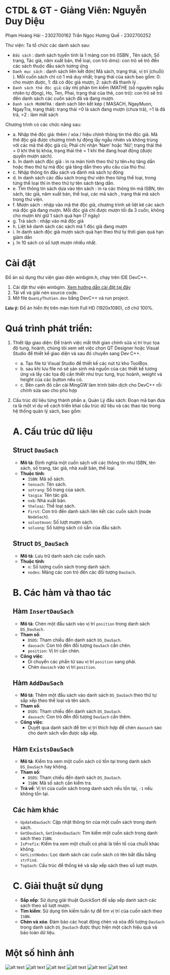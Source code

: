 # CTDL & GT - Giảng Viên: Nguyễn Duy Diệu 
Phạm Hoàng Hải - 2302700162
Trần Ngọc Hương Quế - 2302700252

Thư viện: Ta tổ chức các danh sách sau: 
- `Đầu sách` : danh sách tuyến tính là 1 mảng con trỏ (ISBN , Tên sách, Số trang, Tác giả, năm xuất bản, thể loại, con trỏ dms): con trỏ sẽ trỏ đến các sách thuộc đầu sách tương ứng
- `Danh mục sách` : danh sách liên kết đơn( Mã sách,  trạng thái, vị trí (chuỗi)  ). Mỗi cuốn sách chỉ có 1 mã duy nhất; trạng thái của sách bao gồm: 0: cho mượn được, 1: đã có độc giả mượn, 2: sách đã thanh lý . 
- `Danh sách thẻ độc giả`: cây nhị phân tìm kiếm (MATHE (số nguyên ngẫu nhiên tự động), Ho, Ten,  Phai, trạng thái của thẻ, con trỏ): con trỏ sẽ trỏ đến danh sách các cuốn sách đã và đang mượn.
- `Danh sách MUONTRA` : danh sách liên kết kép ( MASACH,  NgayMuon, NgayTra, trạng thái): trạng thái =0 là sách đang mượn (chưa trả), =1 là đã trả, =2 : làm mất sách 

Chương trình có các chức năng sau: 
* a. Nhập thẻ độc giả: thêm / xóa / hiệu chỉnh thông tin thẻ độc giả. Mã thẻ độc giả được chương trình tự động lấy ngẫu nhiên và không trùng với các mã thẻ độc giả cũ; Phái chỉ nhận ‘Nam’ hoặc ‘Nữ’; trạng thái thẻ = 0 khi thẻ bị khóa, trạng thái thẻ = 1 khi thẻ  đang hoạt động (được quyền mượn sách). 
* b. In danh sách độc giả : in ra màn hình theo thứ tự tên+họ tăng dần hoặc theo thứ tự mã độc giả tăng dần theo yêu cầu của thủ thư.
* c. Nhập thông tin đầu sách và đánh mã sách tự động
* d. In danh sách các đầu sách trong thư viện theo từng thể loại, trong từng thể loại thì in theo thứ tự tên sách tăng dần.
* e. Tìm thông tin sách dựa vào tên sách : in ra các thông tin mã ISBN, tên sách, tác giả, năm xuất bản, thể loại, các mã sách , trạng thái mã sách trong thư viện.
* f. Mượn sách : nhập vào mã thẻ độc giả, chương trình sẽ liệt kê các sách mà độc giả đang mượn. Mỗi độc giả chỉ được mượn tối đa 3 cuốn, không cho mượn khi giữ 1 sách quá hạn (7 ngày)
* g. Trả sách : nhập vào mã độc giả
* h. Liệt kê danh sách các sách mà 1 độc giả đang mượn
* i. In danh sách độc giả mượn sách quá hạn theo thứ tự thời gian quá hạn giảm dần
* j. In 10 sách có số lượt mượn nhiều nhất.

# Cài đặt
Đồ án sử dụng thư viện giao diện winbgim.h, chạy trên IDE DevC++.
1. Cài đặt thư viện winbgim. [Xem hướng dẫn cài đặt tại đây](https://cachhoc.net/2013/10/03/cc-do-hoa-trong-dev-c/)
2. Tải về và giải nén source code.
3. Mở file `QuanLyThuVien.dev` bằng DevC++ và run project.

**Lưu ý:** Đồ án hiển thị trên màn hình Full HD (1920x1080), cỡ chữ 100%.

# Quá trình phát triển:
1. Thiết lặp giao diện:
   Để tránh việc mất thời gian chỉnh sửa vị trí trục tọa độ tung, hoành, chúng tôi xem xét việc chọn QT Designer hoặc Visual Studio để thiết kế giao diện và sau đó chuyển sang Dev C++.
   * a. Tạo file từ Visual Studio để thiết kế các nút từ kho ToolBox.
   * b. sau khi lưu file nó sẽ sản sinh mã nguồn của các thiết kế tương ứng và lấy các tọa độ cần thiết như trục tung, trục hoành, weight và height của các button nếu có.
   * c. Bên cạnh đó cần cài MingGW làm trình biên dịch cho DevC++ rồi chỉnh sửa sao cho phù hợp
2. Cấu trúc dữ liệu từng thành phần
   a. Quản Lý đầu sách:
     Đoạn mã bạn đưa ra là một ví dụ về cách triển khai cấu trúc dữ liệu và các thao tác trong hệ thống quản lý sách, bao gồm:
      # A. Cấu trúc dữ liệu
      
      ## Struct `DauSach`
      - **Mô tả**: Định nghĩa một cuốn sách với các thông tin như ISBN, tên sách, số trang, tác giả, nhà xuất bản, thể loại.
      - **Thuộc tính**:
        - `ISBN`: Mã số sách.
        - `tensach`: Tên sách.
        - `sotrang`: Số trang của sách.
        - `tacgia`: Tên tác giả.
        - `nxb`: Nhà xuất bản.
        - `theloai`: Thể loại sách.
        - `First`: Con trỏ đến danh sách liên kết các cuốn sách (node `NodeSach`).
        - `soluotmuon`: Số lượt mượn sách.
        - `soluong`: Số lượng sách có sẵn của đầu sách.
      
      ## Struct `DS_DauSach`
      - **Mô tả**: Lưu trữ danh sách các cuốn sách.
      - **Thuộc tính**:
        - `n`: Số lượng cuốn sách trong danh sách.
        - `nodes`: Mảng các con trỏ đến các đối tượng `DauSach`.
      
      # B. Các hàm và thao tác
      
      ## Hàm `InsertDauSach`
      - **Mô tả**: Chèn một đầu sách vào vị trí `position` trong danh sách `DS_DauSach`.
      - **Tham số**:
        - `DSDS`: Tham chiếu đến danh sách `DS_DauSach`.
        - `dausach`: Con trỏ đến đối tượng `DauSach` cần chèn.
        - `position`: Vị trí cần chèn.
      - **Công việc**:
        - Di chuyển các phần tử sau vị trí `position` sang phải.
        - Chèn `dausach` vào vị trí `position`.
      
      ## Hàm `AddDauSach`
      - **Mô tả**: Thêm một đầu sách vào danh sách `DS_DauSach` theo thứ tự sắp xếp theo thể loại và tên sách.
      - **Tham số**:
        - `DSDS`: Tham chiếu đến danh sách `DS_DauSach`.
        - `dausach`: Con trỏ đến đối tượng `DauSach` cần thêm.
      - **Công việc**:
        - Duyệt qua danh sách để tìm vị trí thích hợp để chèn `dausach` sao cho danh sách vẫn được sắp xếp.
      
      ## Hàm `ExistsDauSach`
      - **Mô tả**: Kiểm tra xem một cuốn sách có tồn tại trong danh sách `DS_DauSach` hay không.
      - **Tham số**:
        - `DSDS`: Tham chiếu đến danh sách `DS_DauSach`.
        - `ISBN`: Mã số sách cần kiểm tra.
      - **Trả về**: Vị trí của cuốn sách trong danh sách nếu tồn tại, `-1` nếu không tồn tại.
      
      ## Các hàm khác
      - `UpdateDauSach`: Cập nhật thông tin của một cuốn sách trong danh sách.
      - `GetDauSach`, `GetIndexDauSach`: Tìm kiếm một cuốn sách trong danh sách theo `ISBN`.
      - `IsPrefix`: Kiểm tra xem một chuỗi có phải là tiền tố của chuỗi khác không.
      - `GetListNodes`: Lọc danh sách các cuốn sách có tên bắt đầu bằng `strFind`.
      - `TopSach`: Cấu trúc để thống kê và sắp xếp sách theo số lượt mượn.
      
      # C. Giải thuật sử dụng
      
      - **Sắp xếp**: Sử dụng giải thuật QuickSort để sắp xếp danh sách các sách theo số lượt mượn.
      - **Tìm kiếm**: Sử dụng tìm kiếm tuần tự để tìm vị trí của cuốn sách theo `ISBN`.
      - **Chèn và xóa**: Đảm bảo các hoạt động chèn và xóa đối tượng `DauSach` trong danh sách `DS_DauSach` được thực hiện một cách hiệu quả và bảo toàn dữ liệu.

# Một số hình ảnh
![alt text](https://github.com/HoangHaip/QuanLyThuVien/blob/main/pictures/dausach.png "Đầu sách")
![alt text](https://github.com/HoangHaip/QuanLyThuVien/blob/main/pictures/sach.png "Sách")
![alt text](https://github.com/HoangHaip/QuanLyThuVien/blob/main/pictures/docgia.png "Độc giả")
![alt text](https://github.com/HoangHaip/QuanLyThuVien/blob/main/pictures/ms.png "Mượn Sách")
![alt text](https://github.com/HoangHaip/QuanLyThuVien/blob/main/pictures/top.png "Top 10 Độc giả best seller")
![alt text](https://github.com/HoangHaip/QuanLyThuVien/blob/main/pictures/info.png "Thông tin")



